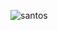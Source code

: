 
![santos](https://www.google.com/url?sa=i&url=https%3A%2F%2Fwww.youtube.com%2Fuser%2Fsantostvoficial%2Ffeatured&psig=AOvVaw0s49cp26-h_GFOVymtWfLp&ust=1709852882055000&source=images&cd=vfe&opi=89978449&ved=0CBIQjRxqFwoTCKC208Dg4IQDFQAAAAAdAAAAABAD)
